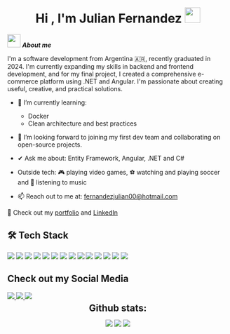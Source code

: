 <h1 align="center"><b>Hi , I'm Julian Fernandez </b><img src="https://media.giphy.com/media/hvRJCLFzcasrR4ia7z/giphy.gif" width="35"></h1>

<img src="https://emoji.gg/assets/emoji/7333-parrotdance.gif" width="30px">&nbsp;***About me***

I'm a software development from Argentina 🇦🇷, recently graduated in 2024.
I'm currently expanding my skills in backend and frontend development, and for my final project, I created a comprehensive e-commerce platform using .NET and Angular.
I'm passionate about creating useful, creative, and practical solutions.

- 🌱 I’m currently learning:
  - Docker
  - Clean architecture and best practices

- 👯 I’m looking forward to joining my first dev team and collaborating on open-source projects.
- ✔ Ask me about: Entity Framework, Angular, .NET and C#
- Outside tech: 🎮 playing video games, ⚽ watching and playing soccer and 🎵 listening to music
- 📫 Reach out to me at: fernandezjulian00@hotmail.com

🔗 Check out my [portfolio](https://portfolio-julian-fernadez.vercel.app/) and [LinkedIn](https://www.linkedin.com/in/julian-fernandez16/)


##  🛠️ Tech Stack
<span> 
  <img src="https://img.shields.io/badge/HTML5-E34F26?style=for-the-badge&logo=html5&logoColor=white">
  <img src="https://img.shields.io/badge/CSS3-1572B6?style=for-the-badge&logo=css3&logoColor=white">
  <img src="https://img.shields.io/badge/.NET-5C2D91?style=for-the-badge&logo=.net&logoColor=white">
  <img src="https://img.shields.io/badge/Microsoft%20SQL%20Server-CC2927?style=for-the-badge&logo=microsoft%20sql%20server&logoColor=white">
  <img src="https://img.shields.io/badge/Java-ED8B00?style=for-the-badge&logo=java&logoColor=white">
  <img src="https://img.shields.io/badge/c%23-%23239120.svg?style=for-the-badge&logo=csharp&logoColor=white">
  <img src="https://img.shields.io/badge/angular-%23DD0031.svg?style=for-the-badge&logo=angular&logoColor=white">
  <img src= "https://img.shields.io/badge/tailwindcss-%2338B2AC.svg?style=for-the-badge&logo=tailwind-css&logoColor=white">
  <img src= "https://img.shields.io/badge/github-%23121011.svg?style=for-the-badge&logo=github&logoColor=white">
  <img src= "https://img.shields.io/badge/git-%23F05033.svg?style=for-the-badge&logo=git&logoColor=white">
  <img src= "https://img.shields.io/badge/Trello-%23026AA7.svg?style=for-the-badge&logo=Trello&logoColor=white">
  <img src= "https://img.shields.io/badge/-Swagger-%23Clojure?style=for-the-badge&logo=swagger&logoColor=white">
  <img src= "https://img.shields.io/badge/vercel-%23000000.svg?style=for-the-badge&logo=vercel&logoColor=white">
  <img src= "https://img.shields.io/badge/Canva-%2300C4CC.svg?style=for-the-badge&logo=Canva&logoColor=white">
</span>

## Check out my Social Media
<a href= "https://www.instagram.com/julianfernandez_16/">
    <img src="https://img.shields.io/badge/Instagram-%23E4405F.svg?style=for-the-badge&logo=Instagram&logoColor=white">
</a>
<a href="https://www.linkedin.com/in/julian-fernandez16/">
  <img src="https://img.shields.io/badge/linkedin-%230077B5.svg?style=for-the-badge&logo=linkedin&logoColor=white">
</a>
<a href="https://portfolio-julian-fernadez.vercel.app/">
  <img src="https://img.shields.io/badge/Portfolio-%23000000.svg?style=for-the-badge&logo=firefox&logoColor=#FF7139">
</a>

<div align="center">
<h2 align="center" style="margin: 5px 10px;">Github stats:</h2> 

[![](https://github-readme-stats.vercel.app/api?username=julian-eze-fernandez&show_icons=true&theme=tokyonight&hide_border=false&locale=en)](https://github.com/julian-eze-fernandez)
[![](https://github-readme-streak-stats.herokuapp.com/?user=julian-eze-fernandez&theme=material-palenight)](https://github.com/julian-eze-fernandez)
![](https://github-readme-stats.vercel.app/api/top-langs/?username=julian-eze-fernandez&theme=tokyonight&hide_border=false&include_all_commits=false&count_private=false&layout=compact)

</div>

